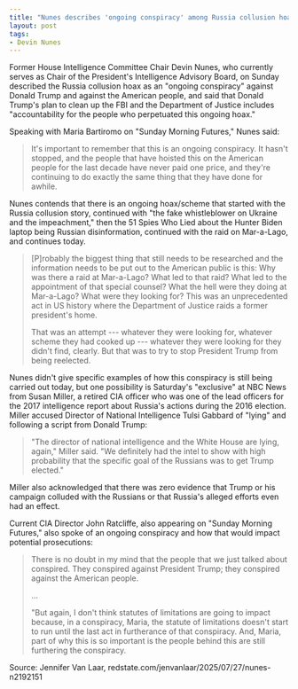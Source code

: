 ```yaml
---
title: "Nunes describes 'ongoing conspiracy' among Russia collusion hoaxers, including Mar-a-Lago raid"
layout: post
tags:
- Devin Nunes
---
```


Former House Intelligence Committee Chair Devin Nunes, who currently serves as Chair of the President's Intelligence Advisory Board, on Sunday described the Russia collusion hoax as an "ongoing conspiracy" against Donald Trump and against the American people, and said that Donald Trump's plan to clean up the FBI and the Department of Justice includes "accountability for the people who perpetuated this ongoing hoax."

Speaking with Maria Bartiromo on "Sunday Morning Futures," Nunes said:

> It's important to remember that this is an ongoing conspiracy. It hasn't stopped, and the people that have hoisted this on the American people for the last decade have never paid one price, and they're continuing to do exactly the same thing that they have done for awhile.

Nunes contends that there is an ongoing hoax/scheme that started with the Russia collusion story, continued with "the fake whistleblower on Ukraine and the impeachment," then the 51 Spies Who Lied about the Hunter Biden laptop being Russian disinformation, continued with the raid on Mar-a-Lago, and continues today.

> [P]robably the biggest thing that still needs to be researched and the information needs to be put out to the American public is this: Why was there a raid at Mar-a-Lago? What led to that raid? What led to the appointment of that special counsel? What the hell were they doing at Mar-a-Lago? What were they looking for? This was an unprecedented act in US history where the Department of Justice raids a former president's home.
>
> That was an attempt --- whatever they were looking for, whatever scheme they had cooked up --- whatever they were looking for they didn't find, clearly. But that was to try to stop President Trump from being reelected.

Nunes didn't give specific examples of how this conspiracy is still being carried out today, but one possibility is Saturday's "exclusive" at NBC News from Susan Miller, a retired CIA officer who was one of the lead officers for the 2017 intelligence report about Russia's actions during the 2016 election. Miller accused Director of National Intelligence Tulsi Gabbard of "lying" and following a script from Donald Trump:

> "The director of national intelligence and the White House are lying, again," Miller said. "We definitely had the intel to show with high probability that the specific goal of the Russians was to get Trump elected."

Miller also acknowledged that there was zero evidence that Trump or his campaign colluded with the Russians or that Russia's alleged efforts even had an effect.

Current CIA Director John Ratcliffe, also appearing on "Sunday Morning Futures," also spoke of an ongoing conspiracy and how that would impact potential prosecutions:

> There is no doubt in my mind that the people that we just talked about conspired. They conspired against President Trump; they conspired against the American people.
>
> ...
>
> "But again, I don't think statutes of limitations are going to impact because, in a conspiracy, Maria, the statute of limitations doesn't start to run until the last act in furtherance of that conspiracy. And, Maria, part of why this is so important is the people behind this are still furthering the conspiracy.

Source: Jennifer Van Laar, redstate.com/jenvanlaar/2025/07/27/nunes-n2192151
